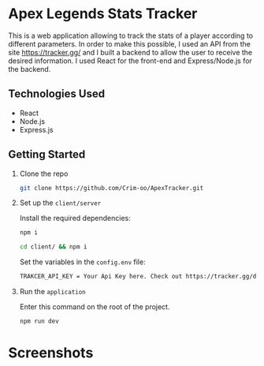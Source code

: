 # Apex Legends Stats Tracker
This is a web application allowing to track the stats of a player according to different parameters. In order to make this possible, I used an API from the site https://tracker.gg/ and I built a backend to allow the user to receive the desired information. I used React for the front-end and Express/Node.js for the backend.

## Technologies Used
- React
- Node.js
- Express.js

## Getting Started

1. Clone the repo

    ```bash
    git clone https://github.com/Crim-oo/ApexTracker.git
    ```

2. Set up the `client/server`

    Install the required dependencies:

    ```bash
    npm i 
    ```
     ```bash
    cd client/ && npm i 
    ```
    
    Set the variables in the `config.env` file:

    ```bash
    TRAKCER_API_KEY = Your Api Key here. Check out https://tracker.gg/developers for more informations.
    ```
    
3. Run the `application`
    
    Enter this command on the root of the project.
    
    ```bash
    npm run dev 
    ```
 # Screenshots
<img src='' />
<img src='' />
<img src='' />

